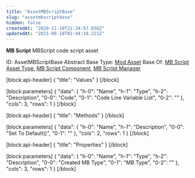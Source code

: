 ```yaml
---
title: "AssetMBScriptBase"
slug: "assetmbscriptbase"
hidden: false
createdAt: "2020-11-10T21:34:57.038Z"
updatedAt: "2021-06-18T01:44:18.221Z"
---
```

**MB Script**
MBScript code script asset

ID: AssetMBScriptBase
Abstract
Base Type: [Mod Asset](doc:modasset)
Base Of: [MB Script Asset Type](doc:assetmbscriptassettypebase), [MB Script Component](doc:assetmbscriptcomponentbase), [MB Script Manager](doc:assetmbscriptmanagerbase)

[block:api-header]
{
  "title": "Values"
}
[/block]

[block:parameters]
{
  "data": {
    "h-0": "Name",
    "h-1": "Type",
    "h-2": "Description",
    "0-0": "Code",
    "0-1": "Code Line Variable List",
    "0-2": ""
  },
  "cols": 3,
  "rows": 1
}
[/block]

[block:api-header]
{
  "title": "Methods"
}
[/block]

[block:parameters]
{
  "data": {
    "h-0": "Name",
    "h-1": "Description",
    "0-0": "Set To Default()",
    "0-1": ""
  },
  "cols": 2,
  "rows": 1
}
[/block]

[block:api-header]
{
  "title": "Properties"
}
[/block]

[block:parameters]
{
  "data": {
    "h-0": "Name",
    "h-1": "Type",
    "h-2": "Description",
    "0-0": "Created MB Type",
    "0-1": "MB Type",
    "0-2": ""
  },
  "cols": 3,
  "rows": 1
}
[/block]
